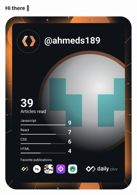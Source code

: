 ### Hi there 👋

<a href="https://app.daily.dev/ahmeds189"><img src="https://github.com/ahmeds189/ahmeds189/blob/main/devcard.svg" width="400" alt="Ahmed Said's Dev Card"/></a>
